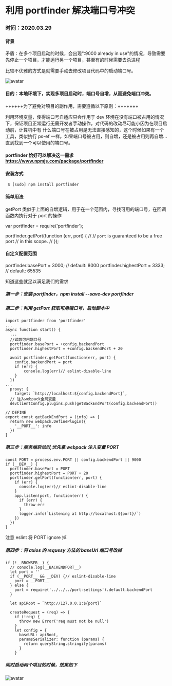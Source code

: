# 利用 portfinder 解决端口号冲突

### 时间：**2020.03.29**

#### 背景

矛盾：在多个项目启动的时候，会出现":9000 already in use"的情况，导致需要先停止一个项目，才能运行另一个项目，甚至有的时候需要去杀进程

比较不优雅的方式是就需要手动去修改项目代码中的启动端口号。

![avatar](http://ezreal-yk.cn/assets/techs-images/7/1.png)

#### 目的：本地环境下，实现多项目启动时，端口号自增，从而避免端口冲突。

++++++为了避免对项目的副作用，需要遵循以下原则：+++++++

利用环境变量，使得端口号自适应只会作用于 dev 环境在没有端口被占用的情况下，保证项目正常运行无需开发者手动操作，对代码的改动尽可能小因为在项目启动前，计算机中有
什么端口号在被占用是无法直接感知的，这个时候如果有一个工具，类似执行 ps-ef 一样。如果端口号被占用，则自增，还是被占用则再自增...直到找到一个可以使用的端口号。

#### portfinder 恰好可以解决这一需求 https://www.npmjs.com/package/portfinder

#### 安装方式

```
 $ [sudo] npm install portfinder
```

#### 简单用法

getPort 类似于上面的自增逻辑，用于在一个范围内，寻找可用的端口号，在回调函数内执行对于 port 的操作

var portfinder = require('portfinder');

portfinder.getPort(function (err, port) { // // `port` is guaranteed to be a free port // in this scope. // });

#### 自定义配置范围

portfinder.basePort = 3000; // default: 8000 portfinder.highestPort = 3333; // default: 65535

知道这些就足以满足我们的需求

##### 第一步：安装 portfinder，npm install --save-dev portfinder

##### 第二步：利用 getPort 获取可用端口号，启动脚本中

```
import portfinder from 'portfinder'
...
async function start() {
  ...
  //读取可用端口号
  portfinder.basePort = +config.backendPort
  portfinder.highestPort = +config.backendPort + 20

  await portfinder.getPort(function(err, port) {
    config.backendPort = port
    if (err) {
        console.log(err)// eslint-disable-line
    }
  })
...
  proxy: {
    target: `http://localhost:${config.backendPort}`,
  // 注入webpack全局变量
  devClientConfig.plugins.push(getBackEndPort(config.backendPort))
```

```
// DEFINE
export const getBackEndPort = (info) => {
  return new webpack.DefinePlugin({
    '__PORT__': info
  })
}

```

##### 第三步：服务端启动时,优先拿 webpack 注入变量 PORT

```
const PORT = process.env.PORT || config.backendPort || 9000
if (__DEV__) {
  portfinder.basePort = PORT
  portfinder.highestPort = PORT + 20
  portfinder.getPort(function(err, port) {
    if (err) {
      console.log(err)// eslint-disable-line
    }
    app.listen(port, function(err) {
      if (err) {
        throw err
      }
      logger.info(`Listening at http://localhost:${port}/`)
    })
  })
}

```

注意 eslint 将 PORT ignore 掉

##### 第四步：将 axios 的 requesy 方法的 baseUrl 端口号改掉

```
if (!__BROWSER__) {
  // console.log(__BACKENDPORT__)
  let port = ''
  if (__PORT__ && __DEV) {// eslint-disable-line
    port = __PORT__
  } else {
    port = require('../../../port-settings').default.backendPort
  }

  let apiRoot = `http://127.0.0.1:${port}`

  createRequest = (req) => {
    if (!req) {
      throw new Error('req must not be null')
    }
    let config = {
      baseURL: apiRoot,
      paramsSerializer: function (params) {
        return queryString.stringify(params)
      }
    }

```

##### 同时启动两个项目的时候，效果如下

![avatar](http://ezreal-yk.cn/assets/techs-images/7/2.png)
